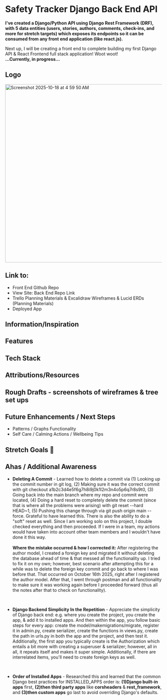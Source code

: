# Safety Tracker Django Back End API
**I've created a Django/Python API using Django Rest Framework (DRF), with 5 data entities (users, stories, authors, comments, check-ins, and more for stretch targets) which exposes its endpoints so it can be consumed from any front end application (like react.js).**

Next up, I will be creating a front end to complete building my first Django API & React Frontend full stack application! Woot woot! <br> **...Currently, in progress...**

## Logo
<img width="611" height="572" alt="Screenshot 2025-10-18 at 4 59 50 AM" src="https://github.com/user-attachments/assets/52ff486f-75cb-4e9b-942f-fdda15bad912" />


## Link to:
- Front End Github Repo
- View Site: Back End Repo Link
- Trello Planning Materials & Excalidraw Wireframes & Lucid ERDs (Planning Materials)
- Deployed App

## Information/Inspiration

## Features

## Tech Stack

## Attributions/Resources

## Rough Drafts - screenshots of wireframes & tree set ups

## Future Enhancements / Next Steps
- Patterns / Graphs Functionality
- Self Care / Calming Actions / Wellbeing Tips

## Stretch Goals 🚀

## Ahas / Additional Awareness
- **Deleting A Commit** - Learned how to delete a commit via (1) Looking up the commit number in git log, (2) Making sure it was the correct commit with git checkout a1b2c3d4e5f6g7h8i9j0k1l2m3n4o5p6q7r8s9t0, (3) Going back into the main branch where my repo and commit were located, (4) Doing a hard reset to completely delete the commit (since that is where all the problems were arising) with git reset --hard HEAD~1, (5) Pushing this change through via git push origin main --force. Grateful to have learned this. There is also the ability to do a "soft" reset as well. Since I am working solo on this project, I double checked everything and then proceeded. If I were in a team, my actions would have taken into account other team members and I wouldn't have done it this way. <br><br> **Where the mistake occurred & how I corrected it:** After registering the author model, I created a foreign key and migrated it without deleting the database ahead of time & that messed all the functionality up. I tried to fix it on my own; however, best scenario after attempting this for a while was to delete the foreign key commit and go back to where I was before that. That occurred on October 16th 2025, right after I registered the author model. After that, I went through postman and all functionality to make sure it was working again before I proceeded forward (thus all the notes after that to check on functionality). <br>

<br>

- **Django Backend Simplicity In the Repetition** - Appreciate the simplicity of Django back end: e.g. where you create the project, you create the app, & add it to installed apps. And then within the app, you follow basic steps for every app: create the model/makemigrations/migrate, register it in admin.py, create serializer, create the functions in views.py, create the path in urls.py in both the app and the project, and then test it. Additionally, the first app you typically create is the Authorization which entails a bit more with creating a superuser & serializer; however, all in all, it repeats itself and makes it super simple. Additionally, if there are interrelated items, you'll need to create foreign keys as well. <br>

<br>

- **Order of Installed Apps** - Researched this and learned that the common Django best practices for INSTALLED_APPS order is: **(1)Django built-in apps** first, **(2)then third party apps** like **corsheaders** & **rest_framework**, and **(3)then custom apps** go last to avoid overriding Django's defaults.
